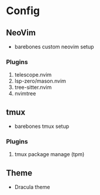 # Config

## NeoVim

- barebones custom neovim setup

### Plugins

1. telescope.nvim 
2. lsp-zero/mason.nvim 
4. tree-sitter.nvim
5. nvimtree

## tmux

- barebones tmux setup

### Plugins

1. tmux package manage (tpm) 

## Theme 

- Dracula theme
